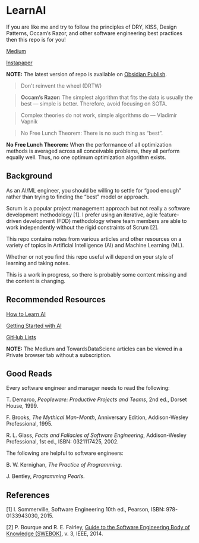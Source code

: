 # LearnAI

If you are like me and try to follow the principles of DRY, KISS, Design Patterns, Occam’s Razor, and other software engineering best practices then this repo is for you!

[Medium](https://aicoder.medium.com)

[Instapaper](https://instapaper.com/p/codecypher)

**NOTE:** The latest version of repo is available  on [Obsidian Publish](https://notes.cogentcoder.com). 


> Don't reinvent the wheel (DRTW)

> **Occam’s Razor:** The simplest algorithm that fits the data is usually the best — simple is better. Therefore, avoid focusing on SOTA. 

> Complex theories do not work, simple algorithms do — Vladimir Vapnik


> No Free Lunch Theorem: There is no such thing as “best”. 

**No Free Lunch Theorem:** When the performance of all optimization methods is averaged across all conceivable problems, they all perform equally well. Thus, no one optimum optimization algorithm exists.


## Background

As an AI/ML engineer, you should be willing to settle for “good enough” rather than trying to finding the “best” model or approach. 

Scrum is a popular project management approach but not really a software development methodology [1]. I prefer using an iterative, agile feature-driven development (FDD) methodology where team members are able to work independently without the rigid constraints of Scrum [2].

This repo contains notes from various articles and other resources on a variety of topics in Artificial Intelligence (AI) and Machine Learning (ML).

Whether or not you find this repo useful will depend on your style of learning and taking notes. 

This is a work in progress, so there is probably some content missing and the content is changing. 


## Recommended Resources

[How to Learn AI](https://medium.com/geekculture/how-to-learn-ai-7bb743f0bbdf)

[Getting Started with AI](https://medium.com/codex/getting-started-with-ai-13eafc77ac8e)

[GitHub Lists](https://github.com/codecypher?tab=stars)


**NOTE:** The Medium and TowardsDataSciene articles can be viewed in a Private browser tab without a subscription. 


## Good Reads

Every software engineer and manager needs to read the following:

T. Demarco, _Peopleware: Productive Projects and Teams_, 2nd ed., Dorset House, 1999. 

F. Brooks, _The Mythical Man-Month_, Anniversary Edition, Addison-Wesley Professional, 1995. 

R. L. Glass, _Facts and Fallacies of Software Engineering_, Addison-Wesley Professional, 1st ed., ISBN: 0321117425, 2002.


The following are helpful to software engineers:

B. W. Kernighan, _The Practice of Programming_.

J. Bentley, _Programming Pearls_.



## References

[1] I.  Sommerville, Software Engineering 10th ed., Pearson, ISBN: 978-0133943030, 2015. 

[2] P. Bourque and R. E. Fairley, [Guide to the Software Engineering Body of Knowledge (SWEBOK)](https://www.computer.org/education/bodies-of-knowledge/software-engineering), v. 3, IEEE, 2014. 

